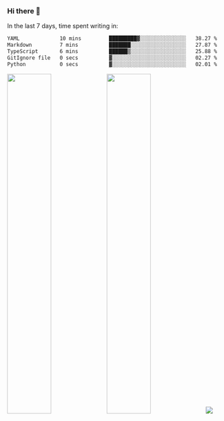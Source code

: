 ### Hi there 👋

In the last 7 days, time spent writing in:

<!--START_SECTION:waka-->

```txt
YAML             10 mins         █████████▓░░░░░░░░░░░░░░░   38.27 %
Markdown         7 mins          ███████░░░░░░░░░░░░░░░░░░   27.87 %
TypeScript       6 mins          ██████▒░░░░░░░░░░░░░░░░░░   25.88 %
GitIgnore file   0 secs          ▓░░░░░░░░░░░░░░░░░░░░░░░░   02.27 %
Python           0 secs          ▓░░░░░░░░░░░░░░░░░░░░░░░░   02.01 %
```

<!--END_SECTION:waka-->

<img src="https://wakatime.com/share/@jimtje/5d0c92de-08f8-4a72-8f2f-6a9693d1e318.svg" width=45% height=45%> <img src="https://wakatime.com/share/@jimtje/501498ae-bda5-4da7-a89d-b40bcdd5556d.svg" width=45% height=45%>
![](https://hit.yhype.me/github/profile?user_id=43537315)
